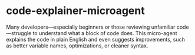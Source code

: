 # code-explainer-microagent
Many developers—especially beginners or those reviewing unfamiliar code—struggle to understand what a block of code does. This micro-agent explains the code in plain English and even suggests improvements, such as better variable names, optimizations, or cleaner syntax.
